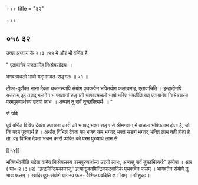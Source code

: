 +++
title = "३२"

+++


## ०५८ ३२
उक्त अध्याय के २।३।११ में और भी वर्णित है 

" एतावानेव यजतामिह निःश्रेयसोदयः । 

भगवत्यचलो भावो यद्भागवत-सङ्गतः ॥ ५१ ॥ 

टीका-पूर्वोक्त नाना देवता यजनस्यापि संयोग पृथक्त्वेन भक्तियोग फलत्वमाह, एतावान्निति । इन्द्रादीनपि यजताम् इह तत्तद् भजनेन भागवतानां रुङ्गतो भागवत्यचलो भावो भक्ति भवतीति यत् एतावानेव निःश्रेयसस्य परमपुरुषार्थस्य उदयो लाभः । अन्यत् तु सर्वं तुच्छमित्यर्थः ॥ " 

से यदि 

पूर्व वर्णित विविध देवता उपासना कारी को भगवद् भक्त सङ्ग से श्रीभगवान् में अचला भक्तिलाभ होता है, जो कि परम पुरुषार्थ है । अर्थात् विभिन्न देवता का भजन कर भगवद् भक्त सङ्ग भगवद् भक्ति लाभ नहीं होता है तो, वह विभिन्न देवता भजन कारी व्यक्ति को परम पुरुषार्थ लाभ से 

[[५४]] 

भक्तिर्भवतीति यदेता वानेव निःश्रेयसस्य परमपुरुषार्थस्य उदयो लाभः, अन्यत्तु सर्वं तुच्छमित्यर्थः" इत्येषा । अत्र ( भा० २।३।२) "इन्द्रमिन्द्रियकामस्तु" इत्याद्युक्तमिन्द्रियपाटवादिकं पृथक्त्वेन फलम् । भागवतेन संयोगे तु भावः फलम् । खादिरयूप-संयोगे यागस्य फल- वैशिष्टयवदिति ज्ञ ेयम् ॥ श्रीशुकः ॥ 
